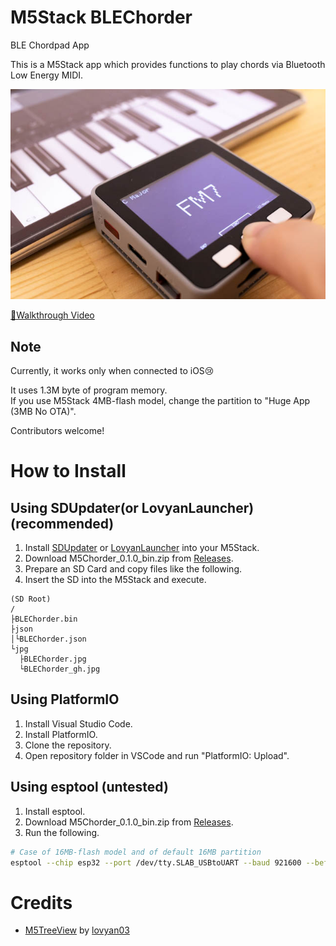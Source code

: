 # M5Stack BLEChorder
BLE Chordpad App

This is a M5Stack app which provides functions to play chords via Bluetooth Low Energy MIDI.

[![photo](images/1.thumb.jpg)](images/1.jpg)

[🎥Walkthrough Video](https://youtu.be/04s6wCNV70E)

## Note
Currently, it works only when connected to iOS😢   

It uses 1.3M byte of program memory.  
If you use M5Stack 4MB-flash model, change the partition to "Huge App (3MB No OTA)".

Contributors welcome!

# How to Install

## Using SDUpdater(or LovyanLauncher) (recommended)
1. Install [SDUpdater](https://github.com/tobozo/M5Stack-SD-Updater) or [LovyanLauncher](https://github.com/lovyan03/M5Stack_LovyanLauncher) into your M5Stack.
2. Download M5Chorder_0.1.0_bin.zip from [Releases](https://github.com/wararyo/M5Chorder/releases).
3. Prepare an SD Card and copy files like the following.
4. Insert the SD into the M5Stack and execute.

```
(SD Root)
/
├BLEChorder.bin
├json
│└BLEChorder.json
└jpg
  ├BLEChorder.jpg
  └BLEChorder_gh.jpg
```

## Using PlatformIO
1. Install Visual Studio Code.
2. Install PlatformIO.
3. Clone the repository.
4. Open repository folder in VSCode and run "PlatformIO: Upload".

## Using esptool (untested)
1. Install esptool.
2. Download M5Chorder_0.1.0_bin.zip from [Releases](https://github.com/wararyo/M5Chorder/releases).
3. Run the following.

``` sh
# Case of 16MB-flash model and of default 16MB partition
esptool --chip esp32 --port /dev/tty.SLAB_USBtoUART --baud 921600 --before default_reset --after hard_reset write_flash -z --flash_freq 40m 0x10000 BLEChorder.bin
```

# Credits

* [M5TreeView](https://github.com/lovyan03/M5Stack_TreeView) by [lovyan03](https://github.com/lovyan03)